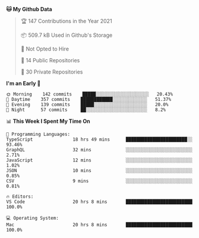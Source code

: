 <!--START_SECTION:waka-->
**🐱 My Github Data** 

> 🏆 147 Contributions in the Year 2021
 > 
> 📦 509.7 kB Used in Github's Storage 
 > 
> 🚫 Not Opted to Hire
 > 
> 📜 14 Public Repositories 
 > 
> 🔑 30 Private Repositories  
 > 
**I'm an Early 🐤** 

```text
🌞 Morning    142 commits    █████░░░░░░░░░░░░░░░░░░░░   20.43% 
🌆 Daytime    357 commits    ████████████░░░░░░░░░░░░░   51.37% 
🌃 Evening    139 commits    █████░░░░░░░░░░░░░░░░░░░░   20.0% 
🌙 Night      57 commits     ██░░░░░░░░░░░░░░░░░░░░░░░   8.2%

```


📊 **This Week I Spent My Time On** 

```text
💬 Programming Languages: 
TypeScript               18 hrs 49 mins      ███████████████████████░░   93.46% 
GraphQL                  32 mins             ░░░░░░░░░░░░░░░░░░░░░░░░░   2.71% 
JavaScript               12 mins             ░░░░░░░░░░░░░░░░░░░░░░░░░   1.02% 
JSON                     10 mins             ░░░░░░░░░░░░░░░░░░░░░░░░░   0.85% 
CSV                      9 mins              ░░░░░░░░░░░░░░░░░░░░░░░░░   0.81%

🔥 Editors: 
VS Code                  20 hrs 8 mins       █████████████████████████   100.0%

💻 Operating System: 
Mac                      20 hrs 8 mins       █████████████████████████   100.0%

```


<!--END_SECTION:waka-->


